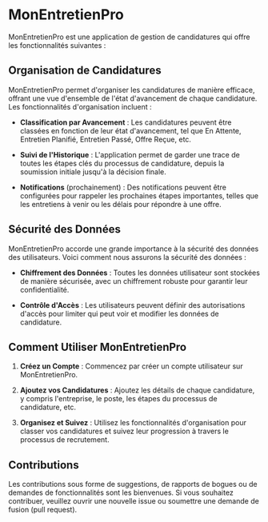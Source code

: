 # MonEntretienPro

MonEntretienPro est une application de gestion de candidatures qui offre les fonctionnalités suivantes :

## Organisation de Candidatures

MonEntretienPro permet d'organiser les candidatures de manière efficace, offrant une vue d'ensemble de l'état d'avancement de chaque candidature. Les fonctionnalités d'organisation incluent :

- **Classification par Avancement** : Les candidatures peuvent être classées en fonction de leur état d'avancement, tel que En Attente, Entretien Planifié, Entretien Passé, Offre Reçue, etc.
  
- **Suivi de l'Historique** : L'application permet de garder une trace de toutes les étapes clés du processus de candidature, depuis la soumission initiale jusqu'à la décision finale.

- **Notifications** (prochainement) : Des notifications peuvent être configurées pour rappeler les prochaines étapes importantes, telles que les entretiens à venir ou les délais pour répondre à une offre.

## Sécurité des Données

MonEntretienPro accorde une grande importance à la sécurité des données des utilisateurs. Voici comment nous assurons la sécurité des données :

- **Chiffrement des Données** : Toutes les données utilisateur sont stockées de manière sécurisée, avec un chiffrement robuste pour garantir leur confidentialité.

- **Contrôle d'Accès** : Les utilisateurs peuvent définir des autorisations d'accès pour limiter qui peut voir et modifier les données de candidature.

## Comment Utiliser MonEntretienPro

1. **Créez un Compte** : Commencez par créer un compte utilisateur sur MonEntretienPro.

2. **Ajoutez vos Candidatures** : Ajoutez les détails de chaque candidature, y compris l'entreprise, le poste, les étapes du processus de candidature, etc.

3. **Organisez et Suivez** : Utilisez les fonctionnalités d'organisation pour classer vos candidatures et suivez leur progression à travers le processus de recrutement.

## Contributions

Les contributions sous forme de suggestions, de rapports de bogues ou de demandes de fonctionnalités sont les bienvenues. Si vous souhaitez contribuer, veuillez ouvrir une nouvelle issue ou soumettre une demande de fusion (pull request).
